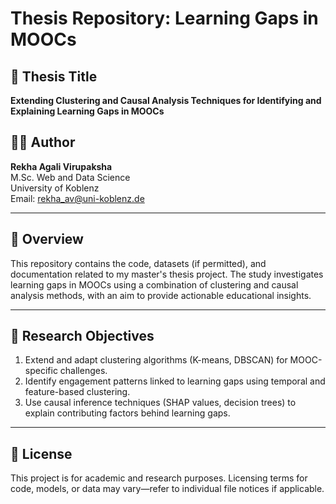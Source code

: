 # Thesis Repository: Learning Gaps in MOOCs

## 📘 Thesis Title
**Extending Clustering and Causal Analysis Techniques for Identifying and Explaining Learning Gaps in MOOCs**

## 👩‍💻 Author
**Rekha Agali Virupaksha**  
M.Sc. Web and Data Science  
University of Koblenz  
Email: rekha_av@uni-koblenz.de

---

## 📄 Overview

This repository contains the code, datasets (if permitted), and documentation related to my master's thesis project. The study investigates learning gaps in MOOCs using a combination of clustering and causal analysis methods, with an aim to provide actionable educational insights.

---

## 🧪 Research Objectives

1. Extend and adapt clustering algorithms (K-means, DBSCAN) for MOOC-specific challenges.
2. Identify engagement patterns linked to learning gaps using temporal and feature-based clustering.
3. Use causal inference techniques (SHAP values, decision trees) to explain contributing factors behind learning gaps.

---

## 📜 License

This project is for academic and research purposes. Licensing terms for code, models, or data may vary—refer to individual file notices if applicable.

